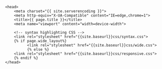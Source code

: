    <head>
        <meta charset="{{ site.serverencoding }}">
        <meta http-equiv="X-UA-Compatible" content="IE=edge,chrome=1">
        <title>{{ page.title }}</title>
        <meta name="viewport" content="width=device-width">

        <!-- syntax highlighting CSS -->
        <link rel="stylesheet" href="{{site.baseurl}}css/syntax.css">
        {% if page.wide_layout%}
              <link rel="stylesheet" href="{{site.baseurl}}css/wide.css">
              {% else %}
        <link rel="stylesheet" href="{{site.baseurl}}css/responsive.css">
        {% endif %}
    </head>
